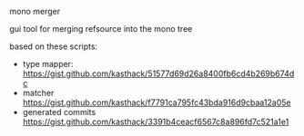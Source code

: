 mono merger

gui tool for merging refsource into the mono tree

based on these scripts:

* type mapper: https://gist.github.com/kasthack/51577d69d26a8400fb6cd4b269b674dc
* matcher https://gist.github.com/kasthack/f7791ca795fc43bda916d9cbaa12a05e
* generated commits https://gist.github.com/kasthack/3391b4ceacf6567c8a896fd7c521a1e1
